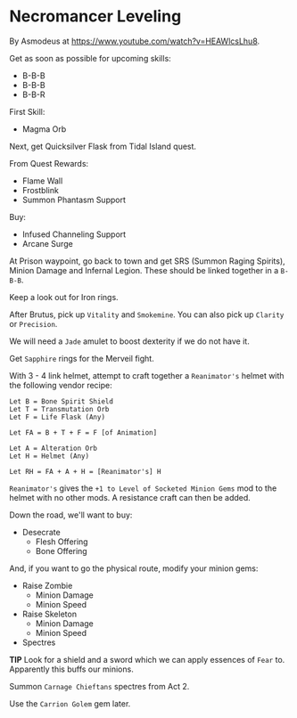 # Necromancer Leveling

By Asmodeus at https://www.youtube.com/watch?v=HEAWlcsLhu8.

Get as soon as possible for upcoming skills:
- B-B-B
- B-B-B
- B-B-R

First Skill:
- Magma Orb

Next, get Quicksilver Flask from Tidal Island quest.

From Quest Rewards:
- Flame Wall
- Frostblink
- Summon Phantasm Support

Buy:
- Infused Channeling Support
- Arcane Surge

At Prison waypoint, go back to town and get SRS (Summon Raging Spirits), Minion Damage and Infernal Legion. These should be linked together in a `B-B-B`.

Keep a look out for Iron rings.

After Brutus, pick up `Vitality` and `Smokemine`. You can also pick up `Clarity` or `Precision`.

We will need a `Jade` amulet to boost dexterity if we do not have it.

Get `Sapphire` rings for the Merveil fight.

With 3 - 4 link helmet, attempt to craft together a `Reanimator's` helmet with the following vendor recipe:

```
Let B = Bone Spirit Shield
Let T = Transmutation Orb
Let F = Life Flask (Any)

Let FA = B + T + F = F [of Animation]

Let A = Alteration Orb
Let H = Helmet (Any)

Let RH = FA + A + H = [Reanimator's] H
```

`Reanimator's` gives the `+1 to Level of Socketed Minion Gems` mod to the helmet with no other mods. A resistance craft can then be added.

Down the road, we'll want to buy:
- Desecrate
  - Flesh Offering
  - Bone Offering

And, if you want to go the physical route, modify your minion gems:
- Raise Zombie
  - Minion Damage
  - Minion Speed
- Raise Skeleton
  - Minion Damage
  - Minion Speed
- Spectres

**TIP**
Look for a shield and a sword which we can apply essences of `Fear` to. Apparently this buffs our minions.

Summon `Carnage Chieftans` spectres from Act 2.

Use the `Carrion Golem` gem later.